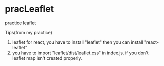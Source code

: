 # pracLeaflet
practice leaflet 

Tips(from my practice)

1. leaflet for react, you have to install "leaflet" then you can install "react-leaflet"
2. you have to import "leaflet/dist/leaflet.css" in index.js. if you don't leaflet map isn't created properly.  
